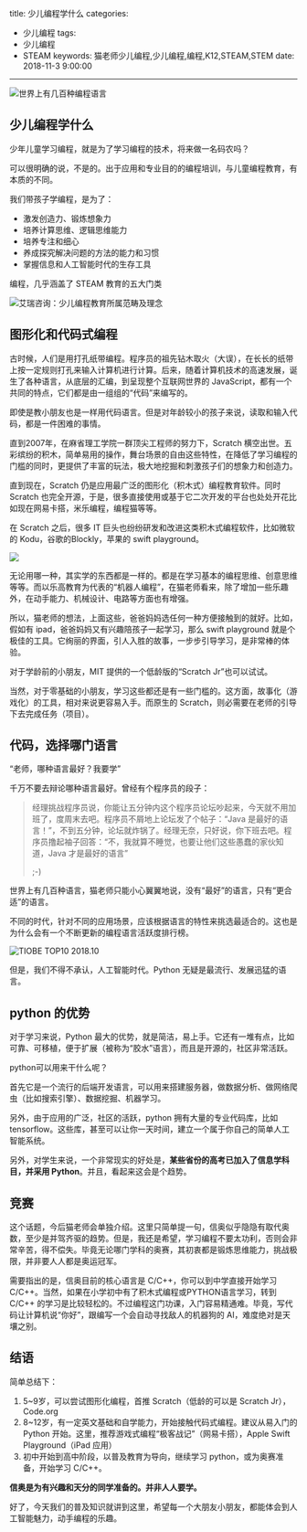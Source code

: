 title: 少儿编程学什么
categories: 
- 少儿编程
tags: 
- 少儿编程
- STEAM
keywords: 猫老师少儿编程,少儿编程,编程,K12,STEAM,STEM
date: 2018-11-3 9:00:00

---

![世界上有几百种编程语言](http://static.catxn.cn/images/15409758368145.jpg-s)

## 少儿编程学什么

少年儿童学习编程，就是为了学习编程的技术，将来做一名码农吗？

可以很明确的说，不是的。出于应用和专业目的的编程培训，与儿童编程教育，有本质的不同。

我们带孩子学编程，是为了：

- 激发创造力、锻炼想象力
- 培养计算思维、逻辑思维能力
- 培养专注和细心
- 养成探究解决问题的方法的能力和习惯
- 掌握信息和人工智能时代的生存工具

编程，几乎涵盖了 STEAM 教育的五大门类

![艾瑞咨询：少儿编程教育所属范畴及理念](http://static.catxn.cn/images/15409777202660.jpg-s)

<!-- more -->

## 图形化和代码式编程

古时候，人们是用打孔纸带编程。程序员的祖先钻木取火（大误），在长长的纸带上按一定规则打孔来输入计算机进行计算。后来，随着计算机技术的高速发展，诞生了各种语言，从底层的汇编，到呈现整个互联网世界的 JavaScript，都有一个共同的特点，它们都是由一组组的“代码”来编写的。

即使是教小朋友也是一样用代码语言。但是对年龄较小的孩子来说，读取和输入代码，都是一件困难的事情。

直到2007年，在麻省理工学院一群顶尖工程师的努力下，Scratch 横空出世。五彩缤纷的积木，简单易用的操作，舞台场景的自由这些特性，在降低了学习编程的门槛的同时，更提供了丰富的玩法，极大地挖掘和刺激孩子们的想象力和创造力。

直到现在，Scratch 仍是应用最广泛的图形化（积木式）编程教育软件。同时 Scratch 也完全开源，于是，很多直接使用或基于它二次开发的平台也处处开花比如现在网易卡搭，米乐编程，编程猫等等。

在 Scratch 之后，很多 IT 巨头也纷纷研发和改进这类积木式编程软件，比如微软的 Kodu，谷歌的Blockly，苹果的 swift playground。

![](http://static.catxn.cn/images/15409872979366.jpg-s)


无论用哪一种，其实学的东西都是一样的。都是在学习基本的编程思维、创意思维等等。而以乐高教育为代表的“机器人编程”，在猫老师看来，除了增加一些乐趣外，在动手能力、机械设计、电路等方面也有增强。

所以，猫老师的想法，上面这些，爸爸妈妈选任何一种方便接触到的就好。比如，假如有 ipad，爸爸妈妈又有兴趣陪孩子一起学习，那么 swift playground 就是个极佳的工具。它绚丽的界面，引人入胜的故事，一步步引导学习，是非常棒的体验。

对于学龄前的小朋友，MIT 提供的一个低龄版的“Scratch Jr”也可以试试。

当然，对于零基础的小朋友，学习这些都还是有一些门槛的。这方面，故事化（游戏化）的工具，相对来说更容易入手。而原生的 Scratch，则必需要在老师的引导下去完成任务（项目）。

## 代码，选择哪门语言

“老师，哪种语言最好？我要学”

千万不要去辩论哪种语言最好。曾经有个程序员的段子：

> 经理挑战程序员说，你能让五分钟内这个程序员论坛吵起来，今天就不用加班了，度周末去吧。程序员不屑地上论坛发了个帖子：“Java 是最好的语言！”，不到五分钟，论坛就炸锅了。经理无奈，只好说，你下班去吧。程序员撸起袖子回答：“不，我就算不睡觉，也要让他们这些愚蠢的家伙知道，Java 才是最好的语言” 
> 
> ;-)

世界上有几百种语言，猫老师只能小心翼翼地说，没有“最好”的语言，只有“更合适”的语言。

不同的时代，针对不同的应用场景，应该根据语言的特性来挑选最适合的。这也是为什么会有一个不断更新的编程语言活跃度排行榜。

![TIOBE TOP10 2018.10](http://static.catxn.cn/images/15409768135989.jpg-s)

但是，我们不得不承认，人工智能时代。Python 无疑是最流行、发展迅猛的语言。

## python 的优势

对于学习来说，Python 最大的优势，就是简洁，易上手。它还有一堆有点，比如可靠、可移植，便于扩展（被称为“胶水”语言），而且是开源的，社区非常活跃。

python可以用来干什么呢？

首先它是一个流行的后端开发语言，可以用来搭建服务器，做数据分析、做网络爬虫（比如搜索引擎）、数据挖掘、机器学习。

另外，由于应用的广泛，社区的活跃，python 拥有大量的专业代码库，比如 tensorflow。这些库，甚至可以让你一天时间，建立一个属于你自己的简单人工智能系统。

另外，对学生来说，一个非常现实的好处是，**某些省份的高考已加入了信息学科目，并采用 Python**。并且，看起来这会是个趋势。 

## 竞赛

这个话题，今后猫老师会单独介绍。这里只简单提一句，信奥似乎隐隐有取代奥数，至少是并驾齐驱的趋势。但是，我还是希望，学习编程不要太功利，否则会非常辛苦，得不偿失。毕竟无论哪门学科的奥赛，其初衷都是锻炼思维能力，挑战极限，并非要人人都是奥运冠军。

需要指出的是，信奥目前的核心语言是 C/C++，你可以到中学直接开始学习 C/C++。当然，如果在小学初中有了积木式编程或PYTHON语言学习，转到 C/C++ 的学习是比较轻松的。不过编程这门功课，入门容易精通难。毕竟，写代码让计算机说“你好”，跟编写一个会自动寻找敌人的机器狗的 AI，难度绝对是天壤之别。

## 结语

简单总结下：

1. 5~9岁，可以尝试图形化编程，首推 Scratch（低龄的可以是 Scratch Jr），Code.org
2. 8~12岁，有一定英文基础和自学能力，开始接触代码式编程。建议从易入门的 Python 开始。这里，推荐游戏式编程“极客战记”（网易卡搭），Apple Swift Playground（iPad 应用）
3. 初中开始到高中阶段，以普及教育为导向，继续学习 python，或为奥赛准备，开始学习 C/C++。

**信奥是为有兴趣和天分的同学准备的。并非人人要学。**

好了，今天我们的普及知识就讲到这里，希望每一个大朋友小朋友，都能体会到人工智能魅力，动手编程的乐趣。

<!--![](http://static.catxn.cn/images/15409781515433.jpg-s)-->


